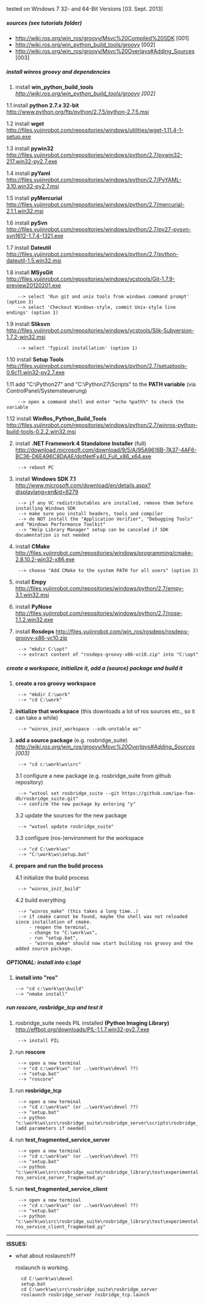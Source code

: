 tested on Windows 7 32- and 64-Bit Versions [03. Sept. 2013]

##### sources (see tutorials folder)
- http://wiki.ros.org/win_ros/groovy/Msvc%20Compiled%20SDK [001]
- http://wiki.ros.org/win_python_build_tools/groovy [002]
- http://wiki.ros.org/win_ros/groovy/Msvc%20Overlays#Adding_Sources [003]

##### install winros groovy and dependencies
1. install **win_python_build_tools** _http://wiki.ros.org/win_python_build_tools/groovy [002]_

 1.1 install **python 2.7.x 32-bit** http://www.python.org/ftp/python/2.7.5/python-2.7.5.msi
 
 1.2 install **wget** http://files.yujinrobot.com/repositories/windows/utilities/wget-1.11.4-1-setup.exe

 1.3 install **pywin32** http://files.yujinrobot.com/repositories/windows/python/2.7/pywin32-217.win32-py2.7.exe

 1.4 install **pyYaml** http://files.yujinrobot.com/repositories/windows/python/2.7/PyYAML-3.10.win32-py2.7.msi

 1.5 install **pyMercurial** http://files.yujinrobot.com/repositories/windows/python/2.7/mercurial-2.1.1.win32.msi

 1.6 install **pySvn** http://files.yujinrobot.com/repositories/windows/python/2.7/py27-pysvn-svn1612-1.7.4-1321.exe

 1.7 install **Dateutil** http://files.yujinrobot.com/repositories/windows/python/2.7/python-dateutil-1.5.win32.msi

 1.8 install **MSysGit** http://files.yujinrobot.com/repositories/windows/vcstools/Git-1.7.9-preview20120201.exe
 
		--> select 'Run git and unix tools from windows command prompt' (option 3) 
		--> select 'Checkout Windows-style, commit Unix-style line endings' (option 1)

 1.9 install **Sliksvn** http://files.yujinrobot.com/repositories/windows/vcstools/Slik-Subversion-1.7.2-win32.msi

		--> select 'Typical installation' (option 1)

 1.10 install **Setup Tools** http://files.yujinrobot.com/repositories/windows/python/2.7/setuptools-0.6c11.win32-py2.7.exe

 1.11 add "C:\Python27" and "C:\Python27\Scripts" to the **PATH variable** (via ControlPanel/Systemsteuerung)

		--> open a command shell and enter "echo %path%" to check the variable
 
 1.12 install **WinRos_Python_Build_Tools** http://files.yujinrobot.com/repositories/windows/python/2.7/winros-python-build-tools-0.2.2.win32.msi

2. install **.NET Framework 4 Standalone Installer** (full) http://download.microsoft.com/download/9/5/A/95A9616B-7A37-4AF6-BC36-D6EA96C8DAAE/dotNetFx40_Full_x86_x64.exe

		--> reboot PC

3. install **Windows SDK 7.1** http://www.microsoft.com/download/en/details.aspx?displaylang=en&id=8279

		--> if any VC redistributables are installed, remove them before installing Windows SDK
		--> make sure you install headers, tools and compiler
		--> do NOT install the "Application Verifier", "Debugging Tools" and "Windows Performance Toolkit"
		--> "Help Library Manager" setup can be canceled if SDK documentation is not needed

4. install **CMake** http://files.yujinrobot.com/repositories/windows/programming/cmake-2.8.10.2-win32-x86.exe

		--> choose "Add CMake to the system PATH for all users" (option 2)
		
5. install **Empy** http://files.yujinrobot.com/repositories/windows/python/2.7/empy-3.1.win32.msi

6. install **PyNose** http://files.yujinrobot.com/repositories/windows/python/2.7/nose-1.1.2.win32.exe

7. install **Rosdeps** http://files.yujinrobot.com/win_ros/rosdeps/rosdeps-groovy-x86-vc10.zip

		--> "mkdir C:\opt"
		--> extract content of "rosdeps-groovy-x86-vc10.zip" into "C:\opt"

##### create a workspace, initialize it, add a (source) package and build it
1. **create a ros groovy workspace**

		--> "mkdir C:\work"
		--> "cd C:\work"

2. **initialize that workspace** (this downloads a lot of ros sources etc., so it can take a while)

		--> "winros_init_workspace --sdk-unstable ws"

3. **add a source package** (e.g. rosbridge_suite) _http://wiki.ros.org/win_ros/groovy/Msvc%20Overlays#Adding_Sources [003]_

		--> "cd c:\work\ws\src"

   3.1		configure a new package (e.g. rosbridge_suite from github repository)

		--> "wstool set rosbridge_suite --git https://github.com/ipa-fxm-db/rosbridge_suite.git"
		--> confirm the new package by entering "y"
			
   3.2		update the sources for the new package

		--> "wstool update rosbridge_suite"
			
   3.3		configure (ros-)environment for the workspace

		--> "cd C:\work\ws"
		--> "C:\work\ws\setup.bat"
		
4. **prepare and run the build process**

   4.1 initialize the build process

		--> "winros_init_build"
			
   4.2 build everything

		--> "winros_make" (this takes a long time..)
		--> if cmake cannot be found, maybe the shell was not reloaded since installation of cmake.
			- reopen the terminal,
			- change to "C:\work\ws",
			- run "setup.bat",
			- "winros_make" should now start building ros groovy and the added source package.
				
##### OPTIONAL: install into c:\opt
1.	**install into "ros"**

		--> "cd c:\work\ws\build"
		--> "nmake install"

##### run roscore, rosbridge_tcp and test it
1. rosbridge_suite needs PIL installed **(Python Imaging Library)** http://effbot.org/downloads/PIL-1.1.7.win32-py2.7.exe

		--> install PIL 

2. run **roscore**

		--> open a new terminal
		--> "cd c:\work\ws" (or ..\work\ws\devel ??)
		--> "setup.bat"
		--> "roscore"

3. run **rosbridge_tcp**

		--> open a new terminal
		--> "cd c:\work\ws" (or ..\work\ws\devel ??)
		--> "setup.bat"
		--> python "c:\work\ws\src\rosbridge_suite\rosbridge_server\scripts\rosbridge_tcp.py" (add parameters if needed)

4. run **test_fragmented_service_server**

		--> open a new terminal
		--> "cd c:\work\ws" (or ..\work\ws\devel ??)
		--> "setup.bat"
		--> python "c:\work\ws\src\rosbridge_suite\rosbridge_library\test\experimental\fragmentation+srv+tcp\test_non-ros_service_server_fragmented.py"

5. run **test_fragmented_service_client**

		--> open a new terminal
		--> "cd c:\work\ws" (or ..\work\ws\devel ??)
		--> "setup.bat"
		--> python "c:\work\ws\src\rosbridge_suite\rosbridge_library\test\experimental\fragmentation+srv+tcp\test_non-ros_service_client_fragmented.py"

---

**ISSUES:**
- what about roslaunch??

  roslaunch is working.
  		
  		cd C:\work\ws\devel
		setup.bat
  		cd C:\work\ws\src\rosbridge_suite\rosbridge_server
  		roslaunch rosbridge_server rosbridge_tcp.launch
